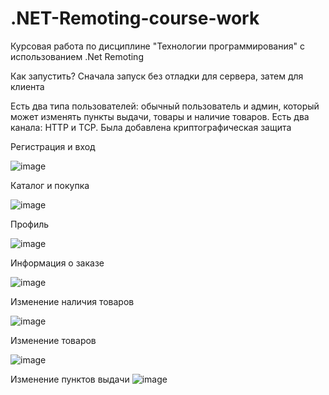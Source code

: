 # .NET-Remoting-course-work
Курсовая работа по дисциплине "Технологии программирования" с использованием .Net Remoting

Как запустить? Сначала запуск без отладки для сервера, затем для клиента

Есть два типа пользователей: обычный пользователь и админ, который может изменять пункты выдачи, товары и наличие товаров. Есть два канала: HTTP и TCP. Была добавлена криптографическая защита

Регистрация и вход

![image](https://github.com/MadinaZaynullina/.NET-Remoting-course-work/assets/73058803/aadbf45f-9940-41c9-9f8f-ce9a111b9216)


Каталог и покупка

![image](https://github.com/MadinaZaynullina/.NET-Remoting-course-work/assets/73058803/1de5eecf-79b6-4357-8bd7-92150ee1f332)

Профиль

![image](https://github.com/MadinaZaynullina/.NET-Remoting-course-work/assets/73058803/e4b7c6e0-a133-4637-ac3b-903b2ffdd0aa)

Информация о заказе

![image](https://github.com/MadinaZaynullina/.NET-Remoting-course-work/assets/73058803/4ac9359e-78b4-4fa4-8af3-860b60c77b66)

Изменение наличия товаров

![image](https://github.com/MadinaZaynullina/.NET-Remoting-course-work/assets/73058803/20760d2c-d297-43c4-8d69-2c3b234c9e80)

Изменение товаров

![image](https://github.com/MadinaZaynullina/.NET-Remoting-course-work/assets/73058803/9a2305be-04a6-4d2c-ab58-036a43930967)

Изменение пунктов выдачи
![image](https://github.com/MadinaZaynullina/.NET-Remoting-course-work/assets/73058803/6442a2f1-5ff7-4846-81a1-1bf1ea55718a)
